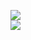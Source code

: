 [![](https://img.shields.io/badge/Made%20With-Github%20Spray-lightgrey.svg?style=for-the-badge&logo=github)](https://github.com/Annihil/github-spray#24263)  
[![](https://i.imgur.com/2DrTn0Z.gif)](https://github.com/Annihil/github-spray)